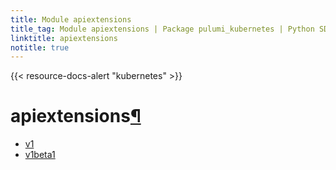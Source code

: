 ```yaml
---
title: Module apiextensions
title_tag: Module apiextensions | Package pulumi_kubernetes | Python SDK
linktitle: apiextensions
notitle: true
---
```


{{< resource-docs-alert "kubernetes" >}}

<div class="section" id="apiextensions">
<h1>apiextensions<a class="headerlink" href="#apiextensions" title="Permalink to this headline">¶</a></h1>
<div class="toctree-wrapper compound">
<ul>
<li class="toctree-l1"><a class="reference internal" href="v1/">v1</a></li>
<li class="toctree-l1"><a class="reference internal" href="v1beta1/">v1beta1</a></li>
</ul>
</div>
</div>
